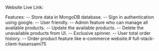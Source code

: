Website Live Link: 

Features:
-- Store data in MongoDB database. 
-- Sign in authentication using google.
-- User friendly.
-- Admin feature who can manage all available products.
-- Update the available products.
-- Delete the unavailable products from UI.
-- Exclusive spinner.
-- User total order history.
-- Order product feature like e-commerce website.# full-stack-client-hasansami75
